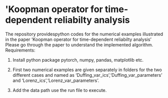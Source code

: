 # 'Koopman operator for time-dependent reliabilty analysis
The repository providespython codes for the numerical examples illustrated in the paper ‘Koopman operator for time-dependent reliabilty analysis’
Please go through the paper to understand the implemented algorithm.
Requirements:

1. Install python package pytorch, numpy, pandas, matplotlib etc.

2. First two numerical examples are given separately in folders for the two different cases and named as
   ‘Duffing_var_ics’,‘Duffing_var_parameters’ and ‘Lorenz_ics’,‘Lorenz_var_parameters’.

3. Add the data path use the run file to execute.

